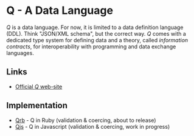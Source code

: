 # Q - A Data Language

*Q* is a data language. For now, it is limited to a data definition language
(DDL). Think "JSON/XML schema", but the correct way. *Q* comes with a dedicated
type system for defining data and a theory, called *information contracts*, for
interoperability with programming and data exchange languages.

## Links

* [Official *Q* web-site](http://q-lang.herokuapp.com)

## Implementation

* [Qrb](https://github.com/blambeau/qrb) - Q in Ruby (validation & coercing, about to release)
* [Qjs](https://github.com/blambeau/qjs) - Q in Javascript (validation & coercing, work in progress)
